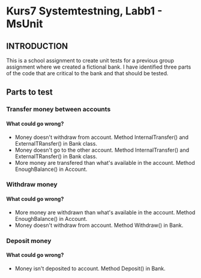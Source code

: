 # Kurs7 Systemtestning, Labb1  - MsUnit

## INTRODUCTION
This is a school assignment to create unit tests for a previous group assignment where we created a fictional bank. I have identified three parts of the code that are critical to the bank and that should be tested.

## Parts to test
### Transfer money between accounts
#### What could go wrong?
- Money doesn't withdraw from account. Method InternalTransfer() and ExternalTRansfer() in Bank class.
- Money doesn't go to the other account. Method InternalTransfer() and ExternalTRansfer() in Bank class.
- More money are transfered than what's available in the account. Method EnoughBalance() in Account.

### Withdraw money
#### What could go wrong?
- More money are withdrawn than what's available in the account. Method EnoughBalance() in Account.
- Money doesn't withdraw from account. Method Withdraw() in Bank.

### Deposit money
#### What could go wrong?
- Money isn't deposited to account. Method Deposit() in Bank.
